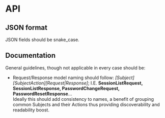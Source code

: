 # API

## JSON format

JSON fields should be snake_case.

## Documentation

General guidelines, though not applicable in every case should be:

- Request/Response model naming should follow: _[Subject][SubjectAction][Request|Response]_; I.E. **SessionListRequest, SessionListResponse, PasswordChangeRequest, PasswordResetResponse**...  
Ideally this should add consistency to names, a benefit of grouping common Subjects and their Actions thus providing discoverability and readability boost. 
